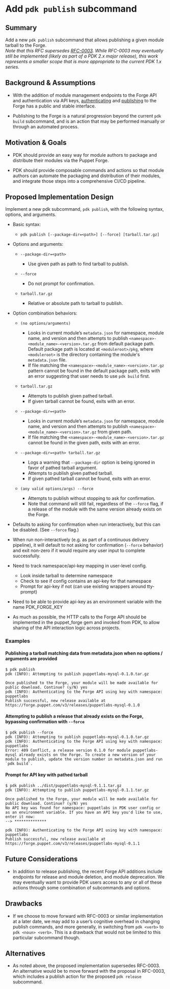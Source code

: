 # Add `pdk publish` subcommand

## Summary

Add a new `pdk publish` subcommand that allows publishing a given module tarball to the Forge.  
*Note that this RFC supersedes [RFC-0003](https://github.com/puppetlabs/pdk-planning/blob/main/RFCs/0003-add-pdk-release.md). While RFC-0003 may eventually still be implemented (likely as part of a PDK 2.x major release), this work represents a smaller scope that is more appropriate to the current PDK 1.x series.*

## Background & Assumptions

- With the addition of module management endpoints to the Forge API and authentication via API keys, [authenticating](https://forgeapi.puppet.com/#section/Authentication) and [publishing](https://forgeapi.puppet.com/#operation/addRelease) to the Forge has a public and stable interface.

- Publishing to the Forge is a natural progression beyond the current `pdk build` subcommand, and is an action that may be performed manually or through an automated process.

## Motivation & Goals

- PDK should provide an easy way for module authors to package and distribute their modules via the Puppet Forge.

- PDK should provide composable commands and actions so that module authors can automate the packaging and distribution of their modules, and integrate those steps into a comprehensive CI/CD pipeline.


## Proposed Implementation Design

Implement a new pdk subcommand, `pdk publish`, with the following syntax, options, and arguments.

- Basic syntax:
    - `pdk publish [--package-dir=<path>] [--force] [tarball.tar.gz]`


- Options and arguments:
    - `--package-dir=<path>`
      - Use given path as path to find tarball to publish.

    - `--force`
      - Do not prompt for confirmation.

    - `tarball.tar.gz`
      - Relative or absolute path to tarball to publish.

- Option combination behaviors:
    - `(no options/arguments)`
      - Looks in current module’s `metadata.json` for namespace, module name, and version and then attempts to publish `<namespace>-<module_name>-<version>.tar.gz` from default package path. Default package path is located at `<moduleroot>/pkg`, where `<moduleroot>` is the directory containing the module's `metadata.json` file.
      - If file matching the `<namespace>-<module_name>-<version>.tar.gz` pattern cannot be found in the default package path, exits with an error suggesting that user needs to use `pdk build` first.


    - `tarball.tar.gz`
      - Attempts to publish given pathed tarball.
      - If given tarball cannot be found, exits with an error.


    - `--package-dir=<path>`
      - Looks in current module’s `metadata.json` for namespace, module name, and version and then attempts to publish `<namespace>-<module_name>-<version>.tar.gz` from given path.
      - If file matching the `<namespace>-<module_name>-<version>.tar.gz` cannot be found in the given path, exits with an error.
      

    - `--package-dir=<path> tarball.tar.gz`
      - Logs a warning that `--package-dir` option is being ignored in favor of pathed tarball argument.
      - Attempts to publish given pathed tarball.
      - If given pathed tarball cannot be found, exits with an error.


    - `(any valid options/args) --force`
      - Attempts to publish without stopping to ask for confirmation.
      - Note that command will still fail, regardless of the `--force` flag, if a release of the module with the same version already exists on the Forge.

- Defaults to asking for confirmation when run interactively, but this can be disabled. (See `--force` flag.)

- When run non-interactively (e.g. as part of a continuous delivery pipeline), it will default to not asking for confirmation (`--force` behavior) and exit non-zero if it would require any user input to complete successfully.

- Need to track namespace/api-key mapping in user-level config.
    - Look inside tarball to determine namespace
    - Check to see if config contains an api-key for that namespace
    - Prompt for api-key if not (can use existing wrappers around tty-prompt)

- Need to be able to provide api-key as an environment variable with the name PDK_FORGE_KEY

- As much as possible, the HTTP calls to the Forge API should be implemented in the puppet_forge gem and invoked from PDK, to allow sharing of the API interaction logic across projects.

### Examples

#### Publishing a tarball matching data from metadata.json when no options / arguments are provided 
```
$ pdk publish  
pdk (INFO): Attempting to publish puppetlabs-mysql-0.1.0.tar.gz  

Once published to the Forge, your module will be made available for public download. Continue? (y/N) yes  
pdk (INFO): Authenticating to the Forge API using key with namespace: puppetlabs  
Publish successful, new release available at https://forge.puppet.com/v3/releases/puppetlabs-mysql-0.1.0  
```

#### Attempting to publish a release that already exists on the Forge, bypassing confirmation with `--force`
```
$ pdk publish --force  
pdk (INFO): Attempting to publish puppetlabs-mysql-0.1.0.tar.gz  
pdk (INFO): Authenticating to the Forge API using key with namespace: puppetlabs  
Error: 409 Conflict, a release version 0.1.0 for module puppetlabs-mysql already exists on the Forge. To create a new version of your module to publish, update the version number in metadata.json and run `pdk build`.
```

#### Prompt for API key with pathed tarball
```
$ pdk publish ../dist/puppetlabs-mysql-9.1.1.tar.gz
pdk (INFO): Attempting to publish puppetlabs-mysql-0.1.1.tar.gz  

Once published to the Forge, your module will be made available for public download. Continue? (y/N) yes
No API key was found for namespace: puppetlabs in PDK user config or as an environment variable. If you have an API key you'd like to use, enter it now:
--> **************  

pdk (INFO): Authenticating to the Forge API using key with namespace: puppetlabs  
Publish successful, new release available at https://forge.puppet.com/v3/releases/puppetlabs-mysql-0.1.1 
```

## Future Considerations

- In addition to release publishing, the recent Forge API additions include endpoints for release and module deletion, and module deprecation. We may eventually want to provide PDK users access to any or all of these actions through some combination of subcommands and options.

## Drawbacks

- If we choose to move forward with RFC-0003 or similar implementation at a later date, we may add to a user’s cognitive overhead in changing publish commands, and more generally, in switching from `pdk <verb>` to `pdk <noun> <verb>`. This is a drawback that would not be limited to this particular subcommand though.

## Alternatives

- As noted above, the proposed implementation supersedes RFC-0003. An alternative would be to move forward with the proposal in RFC-0003, which includes a publish action for the proposed `pdk release` subcommand.
